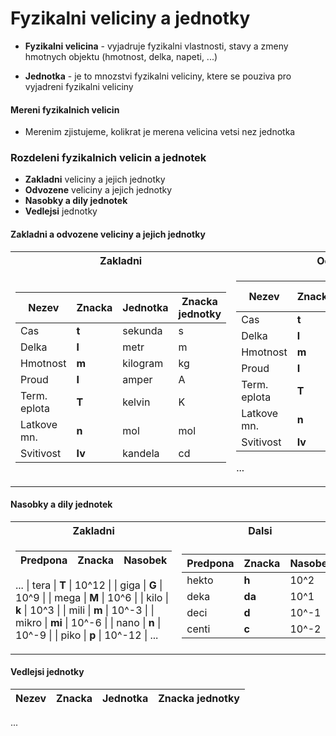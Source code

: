 # Fyzikalni veliciny a jednotky

+ **Fyzikalni velicina** - vyjadruje fyzikalni vlastnosti, stavy a zmeny hmotnych objektu (hmotnost, delka, napeti, ...)

+ **Jednotka** - je to mnozstvi fyzikalni veliciny, ktere se pouziva pro vyjadreni fyzikalni veliciny

#### Mereni fyzikalnich velicin

+ Merenim zjistujeme, kolikrat je merena velicina vetsi nez jednotka

### Rozdeleni fyzikalnich velicin a jednotek

+ **Zakladni** veliciny a jejich jednotky
+ **Odvozene** veliciny a jejich jednotky
+ **Nasobky a dily jednotek** 
+ **Vedlejsi** jednotky

#### Zakladni a odvozene veliciny a jejich jednotky

<table>
<tr><th>Zakladni</th><th>Odvozene</th></tr>
<tr><td>

| Nezev        | Znacka    | Jednotka   | Znacka jednotky|
|--------------|-----------|------------|----------------|
| Cas          | **t**     | sekunda    | s              |
| Delka        | **l**     | metr       | m              |
| Hmotnost     | **m**     | kilogram   | kg             |
| Proud        | **I**     | amper      | A              |
| Term. eplota | **T**     | kelvin     | K              |
| Latkove mn.  | **n**     | mol        | mol            |
| Svitivost    | **Iv**    | kandela    | cd             |

</td><td>

| Nezev        | Znacka    | Jednotka   | Znacka jednotky|
|--------------|-----------|------------|----------------|
| Cas          | **t**     | sekunda    | s              |
| Delka        | **l**     | metr       | m              |
| Hmotnost     | **m**     | kilogram   | kg             |
| Proud        | **I**     | amper      | A              |
| Term. eplota | **T**     | kelvin     | K              |
| Latkove mn.  | **n**     | mol        | mol            |
| Svitivost    | **Iv**    | kandela    | cd             |
...

</td></tr> </table>

#### Nasobky a dily jednotek

<table>
<tr><th>Zakladni</th><th>Dalsi</th></tr>
<tr><td>

| Predpona | Znacka    | Nasobek |
|----------|-----------|---------|
...
| tera     | **T**     | 10^12   |
| giga     | **G**     | 10^9    |
| mega     | **M**     | 10^6    |
| kilo     | **k**     | 10^3    |
| mili     | **m**     | 10^-3   |
| mikro    | **mi**    | 10^-6   |
| nano     | **n**     | 10^-9   |
| piko     | **p**     | 10^-12  |
...

</td><td>

| Predpona | Znacka    | Nasobek |
|----------|-----------|---------|
| hekto    | **h**     | 10^2    |
| deka     | **da**    | 10^1    |
| deci     | **d**     | 10^-1   |
| centi    | **c**     | 10^-2   |

</td></tr> </table>

#### Vedlejsi jednotky

| Nezev        | Znacka    | Jednotka   | Znacka jednotky|
|--------------|-----------|------------|----------------|
...